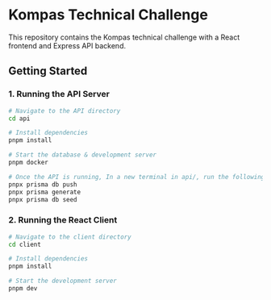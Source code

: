 # Kompas Technical Challenge

This repository contains the Kompas technical challenge with a React frontend and Express API backend.

## Getting Started

### 1. Running the API Server

```bash
# Navigate to the API directory
cd api

# Install dependencies
pnpm install

# Start the database & development server
pnpm docker

# Once the API is running, In a new terminal in api/, run the following commands to setup database
pnpx prisma db push
pnpx prisma generate
pnpx prisma db seed
```

### 2. Running the React Client

```bash
# Navigate to the client directory
cd client

# Install dependencies
pnpm install

# Start the development server
pnpm dev
```
